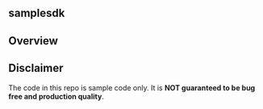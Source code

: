 ## samplesdk

## Overview

## Disclaimer
The code in this repo is sample code only. It is **NOT guaranteed to be bug free and production quality**.


